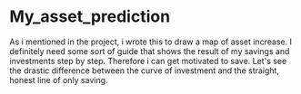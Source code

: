 # My_asset_prediction
As i mentioned in the project, i wrote this to draw a map of asset increase.  I definitely need some sort of guide that shows the result of my savings and investments step by step. Therefore i can get motivated to save. Let's see the drastic difference between the curve of investment and the straight, honest line of only saving.  

